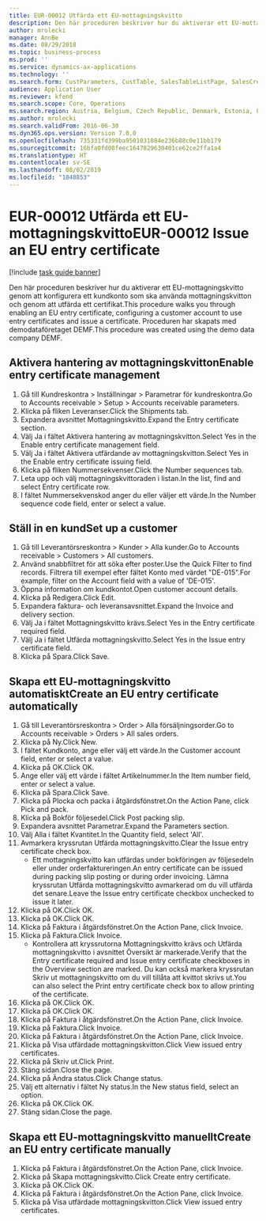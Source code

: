```yaml
---
title: EUR-00012 Utfärda ett EU-mottagningskvitto
description: Den här proceduren beskriver hur du aktiverar ett EU-mottagningskvitto genom att konfigurera ett kundkonto som ska använda mottagningskvitton och genom att utfärda ett certifikat.
author: mrolecki
manager: AnnBe
ms.date: 08/29/2018
ms.topic: business-process
ms.prod: ''
ms.service: dynamics-ax-applications
ms.technology: ''
ms.search.form: CustParameters, CustTable, SalesTableListPage, SalesCreateOrder, SalesTable, SalesEditLines,  CustInvoiceJournal, CustEntryCertificateJour_W, SrsReportViewerForm
audience: Application User
ms.reviewer: kfend
ms.search.scope: Core, Operations
ms.search.region: Austria, Belgium, Czech Republic, Denmark, Estonia, Finland, France, Germany, Hungary, Ireland, Italy, Latvia, Lithuania, Netherlands, Poland, Spain, Sweden, United Kingdom
ms.author: mrolecki
ms.search.validFrom: 2016-06-30
ms.dyn365.ops.version: Version 7.0.0
ms.openlocfilehash: 735331fd399ba9501031084e236b88c0e11bb179
ms.sourcegitcommit: 16bfa0fd08feec1647829630401ce62ce2ffa1a4
ms.translationtype: HT
ms.contentlocale: sv-SE
ms.lasthandoff: 08/02/2019
ms.locfileid: "1848853"
---
```

# <a name="eur-00012-issue-an-eu-entry-certificate"></a><span data-ttu-id="4e31d-103">EUR-00012 Utfärda ett EU-mottagningskvitto</span><span class="sxs-lookup"><span data-stu-id="4e31d-103">EUR-00012 Issue an EU entry certificate</span></span>

[!include [task guide banner](../../includes/task-guide-banner.md)]

<span data-ttu-id="4e31d-104">Den här proceduren beskriver hur du aktiverar ett EU-mottagningskvitto genom att konfigurera ett kundkonto som ska använda mottagningskvitton och genom att utfärda ett certifikat.</span><span class="sxs-lookup"><span data-stu-id="4e31d-104">This procedure walks you through enabling an EU entry certificate, configuring a customer account to use entry certificates and issue a certificate.</span></span> <span data-ttu-id="4e31d-105">Proceduren har skapats med demodataföretaget DEMF.</span><span class="sxs-lookup"><span data-stu-id="4e31d-105">This procedure was created using the demo data company DEMF.</span></span>


## <a name="enable-entry-certificate-management"></a><span data-ttu-id="4e31d-106">Aktivera hantering av mottagningskvitton</span><span class="sxs-lookup"><span data-stu-id="4e31d-106">Enable entry certificate management</span></span>
1. <span data-ttu-id="4e31d-107">Gå till Kundreskontra > Inställningar > Parametrar för kundreskontra.</span><span class="sxs-lookup"><span data-stu-id="4e31d-107">Go to Accounts receivable > Setup > Accounts receivable parameters.</span></span>
2. <span data-ttu-id="4e31d-108">Klicka på fliken Leveranser.</span><span class="sxs-lookup"><span data-stu-id="4e31d-108">Click the Shipments tab.</span></span>
3. <span data-ttu-id="4e31d-109">Expandera avsnittet Mottagningskvitto.</span><span class="sxs-lookup"><span data-stu-id="4e31d-109">Expand the Entry certificate section.</span></span>
4. <span data-ttu-id="4e31d-110">Välj Ja i fältet Aktivera hantering av mottagningskvitton.</span><span class="sxs-lookup"><span data-stu-id="4e31d-110">Select Yes in the Enable entry certificate management field.</span></span>
5. <span data-ttu-id="4e31d-111">Välj Ja i fältet Aktivera utfärdande av mottagningskvitton.</span><span class="sxs-lookup"><span data-stu-id="4e31d-111">Select Yes in the Enable entry certificate issuing field.</span></span>
6. <span data-ttu-id="4e31d-112">Klicka på fliken Nummersekvenser.</span><span class="sxs-lookup"><span data-stu-id="4e31d-112">Click the Number sequences tab.</span></span>
7. <span data-ttu-id="4e31d-113">Leta upp och välj mottagningskvittoraden i listan.</span><span class="sxs-lookup"><span data-stu-id="4e31d-113">In the list, find and select Entry certificate row.</span></span>
8. <span data-ttu-id="4e31d-114">I fältet Nummersekvenskod anger du eller väljer ett värde.</span><span class="sxs-lookup"><span data-stu-id="4e31d-114">In the Number sequence code field, enter or select a value.</span></span>

## <a name="set-up-a-customer"></a><span data-ttu-id="4e31d-115">Ställ in en kund</span><span class="sxs-lookup"><span data-stu-id="4e31d-115">Set up a customer</span></span>
1. <span data-ttu-id="4e31d-116">Gå till Leverantörsreskontra > Kunder > Alla kunder.</span><span class="sxs-lookup"><span data-stu-id="4e31d-116">Go to Accounts receivable > Customers > All customers.</span></span>
2. <span data-ttu-id="4e31d-117">Använd snabbfiltret för att söka efter poster.</span><span class="sxs-lookup"><span data-stu-id="4e31d-117">Use the Quick Filter to find records.</span></span> <span data-ttu-id="4e31d-118">Filtrera till exempel efter fältet Konto med värdet "DE-015".</span><span class="sxs-lookup"><span data-stu-id="4e31d-118">For example, filter on the Account field with a value of 'DE-015'.</span></span>
3. <span data-ttu-id="4e31d-119">Öppna information om kundkontot.</span><span class="sxs-lookup"><span data-stu-id="4e31d-119">Open customer account details.</span></span>
4. <span data-ttu-id="4e31d-120">Klicka på Redigera.</span><span class="sxs-lookup"><span data-stu-id="4e31d-120">Click Edit.</span></span>
5. <span data-ttu-id="4e31d-121">Expandera faktura- och leveransavsnittet.</span><span class="sxs-lookup"><span data-stu-id="4e31d-121">Expand the Invoice and delivery section.</span></span>
6. <span data-ttu-id="4e31d-122">Välj Ja i fältet Mottagningskvitto krävs.</span><span class="sxs-lookup"><span data-stu-id="4e31d-122">Select Yes in the Entry certificate required field.</span></span>
7. <span data-ttu-id="4e31d-123">Välj Ja i fältet Utfärda mottagningskvitto.</span><span class="sxs-lookup"><span data-stu-id="4e31d-123">Select Yes in the Issue entry certificate field.</span></span>
8. <span data-ttu-id="4e31d-124">Klicka på Spara.</span><span class="sxs-lookup"><span data-stu-id="4e31d-124">Click Save.</span></span>

## <a name="create-an-eu-entry-certificate-automatically"></a><span data-ttu-id="4e31d-125">Skapa ett EU-mottagningskvitto automatiskt</span><span class="sxs-lookup"><span data-stu-id="4e31d-125">Create an EU entry certificate automatically</span></span>
1. <span data-ttu-id="4e31d-126">Gå till Leverantörsreskontra > Order > Alla försäljningsorder.</span><span class="sxs-lookup"><span data-stu-id="4e31d-126">Go to Accounts receivable > Orders > All sales orders.</span></span>
2. <span data-ttu-id="4e31d-127">Klicka på Ny.</span><span class="sxs-lookup"><span data-stu-id="4e31d-127">Click New.</span></span>
3. <span data-ttu-id="4e31d-128">I fältet Kundkonto, ange eller välj ett värde.</span><span class="sxs-lookup"><span data-stu-id="4e31d-128">In the Customer account field, enter or select a value.</span></span>
4. <span data-ttu-id="4e31d-129">Klicka på OK.</span><span class="sxs-lookup"><span data-stu-id="4e31d-129">Click OK.</span></span>
5. <span data-ttu-id="4e31d-130">Ange eller välj ett värde i fältet Artikelnummer.</span><span class="sxs-lookup"><span data-stu-id="4e31d-130">In the Item number field, enter or select a value.</span></span>
6. <span data-ttu-id="4e31d-131">Klicka på Spara.</span><span class="sxs-lookup"><span data-stu-id="4e31d-131">Click Save.</span></span>
7. <span data-ttu-id="4e31d-132">Klicka på Plocka och packa i åtgärdsfönstret.</span><span class="sxs-lookup"><span data-stu-id="4e31d-132">On the Action Pane, click Pick and pack.</span></span>
8. <span data-ttu-id="4e31d-133">Klicka på Bokför följesedel.</span><span class="sxs-lookup"><span data-stu-id="4e31d-133">Click Post packing slip.</span></span>
9. <span data-ttu-id="4e31d-134">Expandera avsnittet Parametrar.</span><span class="sxs-lookup"><span data-stu-id="4e31d-134">Expand the Parameters section.</span></span>
10. <span data-ttu-id="4e31d-135">Välj Alla i fältet Kvantitet.</span><span class="sxs-lookup"><span data-stu-id="4e31d-135">In the Quantity field, select 'All'.</span></span>
11. <span data-ttu-id="4e31d-136">Avmarkera kryssrutan Utfärda mottagningskvitto.</span><span class="sxs-lookup"><span data-stu-id="4e31d-136">Clear the Issue entry certificate check box.</span></span>
    * <span data-ttu-id="4e31d-137">Ett mottagningskvitto kan utfärdas under bokföringen av följesedeln eller under orderfaktureringen.</span><span class="sxs-lookup"><span data-stu-id="4e31d-137">An entry certificate can be issued during packing slip posting or during order invoicing.</span></span> <span data-ttu-id="4e31d-138">Lämna kryssrutan Utfärda mottagningskvitto avmarkerad om du vill utfärda det senare.</span><span class="sxs-lookup"><span data-stu-id="4e31d-138">Leave the Issue entry certificate checkbox unchecked to issue it later.</span></span>  
12. <span data-ttu-id="4e31d-139">Klicka på OK.</span><span class="sxs-lookup"><span data-stu-id="4e31d-139">Click OK.</span></span>
13. <span data-ttu-id="4e31d-140">Klicka på OK.</span><span class="sxs-lookup"><span data-stu-id="4e31d-140">Click OK.</span></span>
14. <span data-ttu-id="4e31d-141">Klicka på Faktura i åtgärdsfönstret.</span><span class="sxs-lookup"><span data-stu-id="4e31d-141">On the Action Pane, click Invoice.</span></span>
15. <span data-ttu-id="4e31d-142">Klicka på Faktura.</span><span class="sxs-lookup"><span data-stu-id="4e31d-142">Click Invoice.</span></span>
    * <span data-ttu-id="4e31d-143">Kontrollera att kryssrutorna Mottagningskvitto krävs och Utfärda mottagningskvitto i avsnittet Översikt är markerade.</span><span class="sxs-lookup"><span data-stu-id="4e31d-143">Verify that the Entry certificate required and Issue entry certificate checkboxes in the Overview section are marked.</span></span>  <span data-ttu-id="4e31d-144">Du kan också markera kryssrutan Skriv ut mottagningskvitto om du vill tillåta att kvittot skrivs ut.</span><span class="sxs-lookup"><span data-stu-id="4e31d-144">You can also select the Print entry certificate check box to allow printing of the certificate.</span></span>  
16. <span data-ttu-id="4e31d-145">Klicka på OK.</span><span class="sxs-lookup"><span data-stu-id="4e31d-145">Click OK.</span></span>
17. <span data-ttu-id="4e31d-146">Klicka på OK.</span><span class="sxs-lookup"><span data-stu-id="4e31d-146">Click OK.</span></span>
18. <span data-ttu-id="4e31d-147">Klicka på Faktura i åtgärdsfönstret.</span><span class="sxs-lookup"><span data-stu-id="4e31d-147">On the Action Pane, click Invoice.</span></span>
19. <span data-ttu-id="4e31d-148">Klicka på Faktura.</span><span class="sxs-lookup"><span data-stu-id="4e31d-148">Click Invoice.</span></span>
20. <span data-ttu-id="4e31d-149">Klicka på Faktura i åtgärdsfönstret.</span><span class="sxs-lookup"><span data-stu-id="4e31d-149">On the Action Pane, click Invoice.</span></span>
21. <span data-ttu-id="4e31d-150">Klicka på Visa utfärdade mottagningskvitton.</span><span class="sxs-lookup"><span data-stu-id="4e31d-150">Click View issued entry certificates.</span></span>
22. <span data-ttu-id="4e31d-151">Klicka på Skriv ut.</span><span class="sxs-lookup"><span data-stu-id="4e31d-151">Click Print.</span></span>
23. <span data-ttu-id="4e31d-152">Stäng sidan.</span><span class="sxs-lookup"><span data-stu-id="4e31d-152">Close the page.</span></span>
24. <span data-ttu-id="4e31d-153">Klicka på Ändra status.</span><span class="sxs-lookup"><span data-stu-id="4e31d-153">Click Change status.</span></span>
25. <span data-ttu-id="4e31d-154">Välj ett alternativ i fältet Ny status.</span><span class="sxs-lookup"><span data-stu-id="4e31d-154">In the New status field, select an option.</span></span>
26. <span data-ttu-id="4e31d-155">Klicka på OK.</span><span class="sxs-lookup"><span data-stu-id="4e31d-155">Click OK.</span></span>
27. <span data-ttu-id="4e31d-156">Stäng sidan.</span><span class="sxs-lookup"><span data-stu-id="4e31d-156">Close the page.</span></span>

## <a name="create-an-eu-entry-certificate-manually"></a><span data-ttu-id="4e31d-157">Skapa ett EU-mottagningskvitto manuellt</span><span class="sxs-lookup"><span data-stu-id="4e31d-157">Create an EU entry certificate manually</span></span>
1. <span data-ttu-id="4e31d-158">Klicka på Faktura i åtgärdsfönstret.</span><span class="sxs-lookup"><span data-stu-id="4e31d-158">On the Action Pane, click Invoice.</span></span>
2. <span data-ttu-id="4e31d-159">Klicka på Skapa mottagningskvitto.</span><span class="sxs-lookup"><span data-stu-id="4e31d-159">Click Create entry certificate.</span></span>
3. <span data-ttu-id="4e31d-160">Klicka på OK.</span><span class="sxs-lookup"><span data-stu-id="4e31d-160">Click OK.</span></span>
4. <span data-ttu-id="4e31d-161">Klicka på Faktura i åtgärdsfönstret.</span><span class="sxs-lookup"><span data-stu-id="4e31d-161">On the Action Pane, click Invoice.</span></span>
5. <span data-ttu-id="4e31d-162">Klicka på Visa utfärdade mottagningskvitton.</span><span class="sxs-lookup"><span data-stu-id="4e31d-162">Click View issued entry certificates.</span></span>

